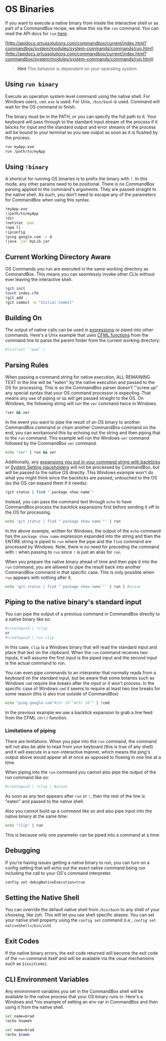 # OS Binaries

If you want to execute a native binary from inside the interactive shell or as part of a CommandBox recipe, we allow this via the `run` command. You can read the API docs for `run` [here](http://apidocs.ortussolutions.com/commandbox/current/index.html?commandbox/system/modules/system-commands/commands/run.html).

[http://apidocs.ortussolutions.com/commandbox/current/index.html?commandbox/system/modules/system-commands/commands/run.html](http://apidocs.ortussolutions.com/commandbox/current/index.html?commandbox/system/modules/system-commands/commands/run.html)

> **Hint** This behavior is dependent on your operating system.

## Using `run binary`

Execute an operation system level command using the native shell. For Windows users, `cmd.exe` is used. For Unix, `/bin/bash` is used. Command will wait for the OS command to finish.

The binary must be in the PATH, or you can specify the full path to it. Your keyboard will pass through to the standard input stream of the process if it blocks for input and the standard output and error streams of the process will be bound to your terminal so you see output as soon as it is flushed by the process.

```bash
run myApp.exe
run /path/to/myApp
```

## Using `!binary`

A shortcut for running OS binaries is to prefix the binary with `!`. In this mode, any other params need to be positional. There is no CommandBox parsing applied to the command's arguments. They are passed straight to the native shell. As such, you don't need to escape any of the parameters for CommandBox when using this syntax.

```bash
!myApp.exe
!/path/to/myApp
!dir
!netstat -pan
!npm ll
!ipconfig
!ping google.com -c 4
!java -jar myLib.jar
```

## Current Working Directory Aware

OS Commands you run are executed in the same working directory as CommandBox. This means you can seamlessly invoke other CLIs without ever leaving the interactive shell.

```bash
!git init
touch index.cfm
!git add .
!git commit -m "Initial Commit"
```

## Building On

The output of native calls can be used in [expressions](../parameters/expressions.md) or piped into other commands. Here's a Unix example that uses [CFML functions](cfml-functions.md) from the command line to parse the parent folder from the current working directory:

```bash
#listlast `!pwd` /
```

## Parsing Rules

When passing a command string for native execution, ALL REMAINING TEXT in the line will be "eaten" by the native execution and passed to the OS for processing.  This is so the CommandBox parser doesn't "'screw up" any special syntax that your OS command processor is expecting.  That means any use of piping or `&&` will get passed straight to the OS.  On Windows, the following string will run the `ver` command twice in Windows.

```bash
!ver && ver
```

In the event you want to pipe the result of an OS binary to another CommandBox command or chain another CommandBox command on the end, you can workaround this by echoing out the string and then piping that to the `run` command.  This example will run the Windows `ver` command followed by the CommandBox `ver` command.  

```bash
echo "ver" | run && ver
```

Additionally, any [expansions you put in your command string with backticks](../parameters/expressions.md) or [System Setting placeholders](../system-settings.md#using-system-settings-from-the-cli) will not be processed by CommandBox, but will be passed to the native OS directly.  This Windows example won't do what you might think since the backticks are passed, untouched to the OS \(so the OS can expand them if it needs\):

```bash
!git status | find "`package show name`"
```

Instead, you can pass the command text through `echo` to have CommandBox process the backtick expansions first before sending it off to the OS for processing.

```bash
echo 'git status | find "`package show name`"' | run
```

In the above example, written for Windows, the output of the `echo` command has the `package show name` expression expanded into the string and then the ENTIRE string is piped to `run` where the pipe and the `find` command are processed by Windows. Note, there is no need for preceding the command with `!` when passing to `run` since `!` is just an alias for `run`.

When you prepare the native binary ahead of time and then pipe it into the `run` command, you are allowed to pipe the result back into another CommandBox command in that specific case.  This is only possible when `run` appears with nothing after it.

```bash
echo 'git status | find "`package show name`"' | run | #ucase
```

## Piping to the native binary's standard input

You can pipe the output of a previous command in CommandBox directly to a native binary like so: 

```bash
#createguid | !clip
or
#createguid | run clip
```

In this case, `clip` is a Windows binary that will read the standard input and place that text on the clipboard.  When the `run` command receives two inputs, it will assume the first input is the piped input and the second input is the actual command to run.  

You can even pipe commands to an interpreter that normally reads from a keyboard on the standard input, but be aware that some binaries such as Windows `cmd` require line breaks after the input or it won't process.  In the specific case of Windows `cmd` it seems to require at least two line breaks for some reason \(this is also true outside of CommandBox\)

```bash
echo "ping google.com`#chr 10``#chr 10`" | !cmd
```

In the previous example we use a backtick expansion to grab a line feed from the CFML `chr()` function.

### Limitations of piping

There are limitations.  When you pipe into the `run` command, the command will not also be able to read from your keyboard \(this is true of any shell\) and it will execute in a non-interactive manner, which means the ping's output above would appear all at once as opposed to flowing in one line at a time.

When piping into the `run` command you cannot also pipe the output of the run command like so:

```bash
#createguid | !clip | #ucase
```

As soon as any text appears after `run` or `!`, then the rest of the line is "eaten" and passed to the native shell.

Also you cannot build up a command like so and also pipe input into the native binary at the same time:

```bash
echo "clip" | run
```

This is because only one parameter can be piped into a command at a time.

## Debugging

If you're having issues getting a native binary to run, you can turn on a config setting that will echo out the exact native command being run including the call to your OS's command interpreter.  

```bash
config set debugNativeExecution=true
```

## Setting the Native Shell

You can override the default native shell from `/bin/bash` to any shell of your choosing, like zsh. This will let you use shell specific aliases. You can set your native shell property using the `config set` command \(i.e., `config set nativeShell=/bin/zsh`\)

## Exit Codes

If the native binary errors, the exit code returned will become the exit code of the `run` command itself and will be available via the usual mechanisms such as `${exitCode}`.

## CLI Environment Variables

Any environment variables you set in the CommandBox shell will be available to the native process that your OS binary runs in. Here's a Windows and \*nix example of setting an env var in CommandBox and then using it from the native shell.

```bash
set name=brad
!echo %name%
```

```bash
set name=brad
!echo $name
```





